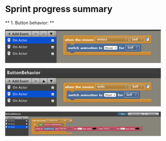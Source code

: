 # Sprint progress summary

** 1. Button behavior: **

![Button behavior1](Buttonbehaviorscene11.png)

![Button behavior2](Buttonbehaviorscene12.png)

![Button behavior3](Buttonbehaviorscene13.png)
